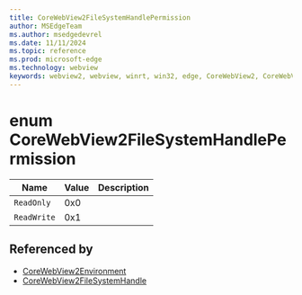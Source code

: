 ```yaml
---
title: CoreWebView2FileSystemHandlePermission
author: MSEdgeTeam
ms.author: msedgedevrel
ms.date: 11/11/2024
ms.topic: reference
ms.prod: microsoft-edge
ms.technology: webview
keywords: webview2, webview, winrt, win32, edge, CoreWebView2, CoreWebView2Controller, browser control, edge html, CoreWebView2FileSystemHandlePermission
---
```


# enum CoreWebView2FileSystemHandlePermission

| Name |  Value | Description |
|--|--|--|
|`ReadOnly` | 0x0  |  |
|`ReadWrite` | 0x1  |  |


## Referenced by

- [CoreWebView2Environment](corewebview2environment.md)
- [CoreWebView2FileSystemHandle](corewebview2filesystemhandle.md)
